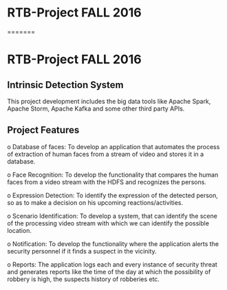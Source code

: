 # RTB-Project FALL 2016
=======
# RTB-Project FALL 2016
## Intrinsic Detection System

This project development includes the big data tools like Apache Spark, Apache Storm, Apache Kafka and some other third party APIs.

## Project Features

o	Database of faces: To develop an application that automates the process of extraction of human faces from a stream of video and stores it in a database. 

o	Face Recognition: To develop the functionality that compares the human faces from a video stream with the HDFS and recognizes the persons. 

o	Expression Detection: To identify the expression of the detected person, so as to make a decision on his upcoming reactions/activities.

o	Scenario Identification: To develop a system, that can identify the scene of the processing video stream with which we can identify the possible location.

o	Notification: To develop the functionality where the application alerts the security personnel if it finds a suspect in the vicinity.

o	Reports: The application logs each and every instance of security threat and generates reports like the time of the day at which the possibility of robbery is high, the suspects history of robberies etc.
